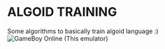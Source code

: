 # ALGOID TRAINING 

Some algorithms to basically train algoid language :)
![GameBoy Online (This emulator)](https://imgur.com/R7nTfkc")
